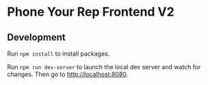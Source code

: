# Phone Your Rep Frontend V2

## Development
Run `npm install` to install packages.

Run `npm run dev-server` to launch the local dev server and watch for changes. Then go to [http://localhost:8080](http://localhost:8080).
